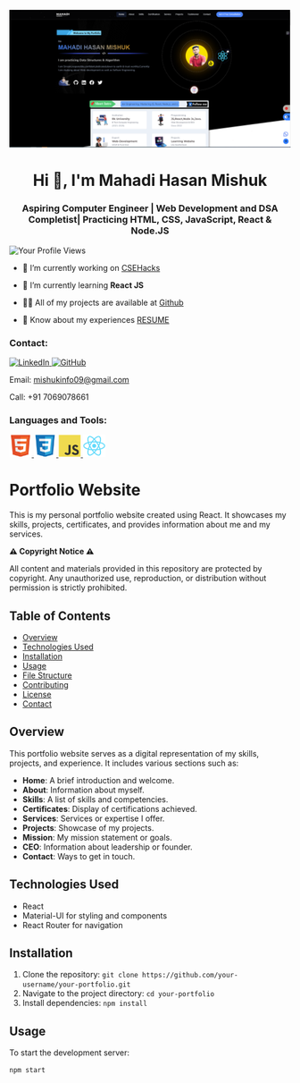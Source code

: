 <!-- Header -->
<p align="center">
  <img src="https://github.com/mishuk09/Personal-Portfolio/blob/main/public/readmemd.PNG" alt="Portfolio Banner">
</p>

<!-- Title -->
<h1 align="center">Hi 👋, I'm Mahadi Hasan Mishuk</h1>
<h3 align="center">Aspiring Computer Engineer | Web Development and DSA Completist| Practicing HTML, CSS, JavaScript, React & Node.JS</h3>

<!-- Profile Views Badge --> 
<p align="left">
  <img align="left" src="https://komarev.com/ghpvc/?username=your-username&label=Profile%20views&color=0e75b6&style=flat" alt="Your Profile Views" />
</p>

<br>

<!-- What I'm Currently Working On -->
- 🔭 I’m currently working on [CSEHacks](http://mahadiinfo.me/CSE-Hacks/)

<!-- About Me -->
- 🌱 I’m currently learning **React JS**

- 👨‍💻 All of my projects are available at [Github](https://github.com/mishuk09)

- 📄 Know about my experiences [RESUME](https://drive.google.com/file/d/1M7GUL6TCvnL2HwKGXHcx0x5WGvIcpUJH/view?usp=sharing)

<!-- Contact Section -->
<h3 align="left">Contact:</h3>
<p align="left">
  <!-- LinkedIn -->
  <a href="https://www.linkedin.com/in/mishuk09/" target="_blank">
    <img src="https://raw.githubusercontent.com/rahuldkjain/github-profile-readme-generator/master/src/images/icons/Social/linked-in-alt.svg" alt="LinkedIn" height="30" width="40" />
  </a>
  
  <!-- GitHub -->
  <a href="https://github.com/mishuk09" target="_blank">
    <img src="https://raw.githubusercontent.com/rahuldkjain/github-profile-readme-generator/master/src/images/icons/Social/github.svg" alt="GitHub" height="30" width="40" />
  </a>
  
  <!-- Email -->
  Email: [mishukinfo09@gmail.com](mailto:mishukinfo09@gmail.com)
  
  <!-- Contact Number -->
  Call: +91 7069078661
</p>

<!-- Languages and Tools Section -->
<h3 align="left">Languages and Tools:</h3>
<p align="left">
  <!-- HTML Icon and Link -->
  <a href="https://developer.mozilla.org/en-US/docs/Web/HTML" target="_blank">
    <img src="https://raw.githubusercontent.com/devicons/devicon/master/icons/html5/html5-original.svg" alt="HTML5" width="40" height="40"/>
  </a>
  
  <!-- CSS Icon and Link -->
  <a href="https://developer.mozilla.org/en-US/docs/Web/CSS" target="_blank">
    <img src="https://raw.githubusercontent.com/devicons/devicon/master/icons/css3/css3-original.svg" alt="CSS3" width="40" height="40"/>
  </a>

  <!-- JavaScript Icon and Link -->
  <a href="https://developer.mozilla.org/en-US/docs/Web/JavaScript" target="_blank">
    <img src="https://raw.githubusercontent.com/devicons/devicon/master/icons/javascript/javascript-original.svg" alt="JavaScript" width="40" height="40"/>
  </a>

  <!-- React Icon and Link -->
  <a href="https://reactjs.org/" target="_blank">
    <img src="https://raw.githubusercontent.com/devicons/devicon/master/icons/react/react-original.svg" alt="React" width="40" height="40"/>
  </a>
  
  <!-- Add other languages and tools as needed -->
</p>

# Portfolio Website

This is my personal portfolio website created using React. It showcases my skills, projects, certificates, and provides information about me and my services.

**⚠️ Copyright Notice ⚠️**

All content and materials provided in this repository are protected by copyright. Any unauthorized use, reproduction, or distribution without permission is strictly prohibited.

## Table of Contents

- [Overview](#overview)
- [Technologies Used](#technologies-used)
- [Installation](#installation)
- [Usage](#usage)
- [File Structure](#file-structure)
- [Contributing](#contributing)
- [License](#license)
- [Contact](#contact)

## Overview

This portfolio website serves as a digital representation of my skills, projects, and experience. It includes various sections such as:

- **Home**: A brief introduction and welcome.
- **About**: Information about myself.
- **Skills**: A list of skills and competencies.
- **Certificates**: Display of certifications achieved.
- **Services**: Services or expertise I offer.
- **Projects**: Showcase of my projects.
- **Mission**: My mission statement or goals.
- **CEO**: Information about leadership or founder.
- **Contact**: Ways to get in touch.

## Technologies Used

- React
- Material-UI for styling and components
- React Router for navigation

## Installation

1. Clone the repository: `git clone https://github.com/your-username/your-portfolio.git`
2. Navigate to the project directory: `cd your-portfolio`
3. Install dependencies: `npm install`

## Usage

To start the development server:

```bash
npm start
